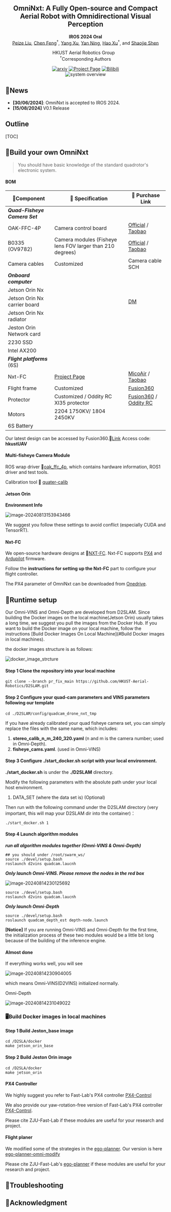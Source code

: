 <div align="center">
    <h2>OmniNxt: A Fully Open-source and Compact Aerial Robot with Omnidirectional Visual Perception</h2>
    <strong>IROS 2024 Oral</strong>
    <br>
        <a href="https://uav.hkust.edu.hk/current-members/" target="_blank">Peize Liu</a>,
        <a href="https://chen-albert-feng.github.io/AlbertFeng.github.io/" target="_blank">Chen Feng</a><sup>†</sup>,
        <a href="" target="_blank">Yang Xu</a>,
        <a href="" target="_blank">Yan Ning</a>,
        <a href="https://www.xuhao1.me/" target="_blank">Hao Xu</a><sup>†</sup>, and
        <a href="https://uav.hkust.edu.hk/group/" target="_blank">Shaojie Shen</a>
    <p>
        <h45>
            HKUST Aerial Robotics Group &nbsp;&nbsp;
            <br>
        </h5>
        <sup>†</sup>Corresponding Authors
    </p>
    <a href='https://arxiv.org/pdf/2403.20085.pdf'><img src='https://img.shields.io/badge/arXiv-OmniNxt-red' alt='arxiv'></a>
    <a href='https://hkust-aerial-robotics.github.io/OmniNxt/'><img src='https://img.shields.io/badge/Project_Page-OmniNxt-green' alt='Project Page'></a>
    <a href="https://www.bilibili.com/video/BV1AK421Y7Vz/?spm_id_from=333.999.0.0&vd_source=0af61c122e5e37c944053b57e313025a"><img alt="Bilibili" src="https://img.shields.io/badge/Video-Bilibili-blue"/></a>
    <!-- <a href="https://www.youtube.com/watch?v=jjPPIAAkPrk"><img alt="Youtube" src="https://img.shields.io/badge/Video-Youtube-red"/></a> -->
</div>

<div align="center">
  <img src="misc/system_overview.png" alt="system overview" />
</div>

## 📢News

* **[30/06/2024]**: OmniNxt is accepted to IROS 2024.
* **[15/08/2024]** V0.1 Release

## Outline

[TOC]

## 🤖Build your own OmniNxt 

> You should have basic knowledge of the standard quadrotor's electronic system. 

#### BOM

| 🧰Component                    | 📏 Specification                                              | 🔗 Purchase Link                                              |
| ----------------------------- | ------------------------------------------------------------ | ------------------------------------------------------------ |
| ***Quad-Fisheye Camera Set*** |                                                              |                                                              |
| OAK-FFC-4P                    | Camera control board                                         | [Official](https://shop.luxonis.com/products/oak-ffc-4p) / [Taobao](https://detail.tmall.com/item.htm?abbucket=2&id=797243380525&ns=1&priceTId=213e37fe17166914596117457e9698&skuId=5432965948084&spm=a21n57.1.item.4.2d47523c7FgKjv) |
| B0335 (OV9782)                | Camera  modules (Fisheye lens FOV larger than 210 degrees)   | [Official](https://www.arducam.com/product/arducam-1mp-ov9782-global-shutter-color-mipi-camera-module-22pin-for-depthai-oak-dm1090ffc) / [Taobao](https://item.taobao.com/item.htm?abbucket=2&id=681463610876&ns=1&priceTId=213e376b17166916784225765e28ee&skuId=5076193835807&spm=a21n57.1.item.10.2d47523c7FgKjv) |
| Camera cables                 | Customized                                                   | Camera cable SCH                                             |
| ***Onboard computer***        |                                                              |                                                              |
| Jetson Orin Nx                |                                                              |                                                              |
| Jetson Orin Nx carrier board  |                                                              | [DM](https://item.taobao.com/item.htm?id=719455999699&spm=a1z10.1-c-s.w4004-23557095002.16.165328f6HpXRcJ&skuId=5047593809727) |
| Jetson Orin Nx radiator       |                                                              |                                                              |
| Jeston Orin Network card      |                                                              |                                                              |
| 2230 SSD                      |                                                              |                                                              |
| Intel AX200                   |                                                              |                                                              |
| ***Flight platforms*** (6S)   |                                                              |                                                              |
| Nxt-FC                        | [Project Page](https://github.com/HKUST-Aerial-Robotics/Nxt-FC) | [MicoAir](https://micoair.com/flightcontroller_nxtpx4v2/) / [Taobao](https://item.taobao.com/item.htm?abbucket=2&id=720171355815&ns=1&priceTId=2150440c17167079494632690e1d2e&spm=a21n57.1.item.4.54dc523cLAwNaW) |
| Flight frame                  | Customized                                                   | [Fusion360](https://a360.co/3vK6dJd)                         |
| Protector                     | Customized / Oddity RC XI35 protector                        | [Fusion360](https://a360.co/3vK6dJd) / [Oddity RC](https://oddityrc.com/products/oddityrc-xi35-pro-1?variant=42274592981142) |
| Motors                        | 2204 1750KV/ 1804 2450KV                                     |                                                              |
| 6S Battery                    |                                                              |                                                              |

Our latest design can be accessed by Fusion360.🔗[Link](https://a360.co/3vK6dJd )  Access code: **hkustUAV**

#### Multi-fisheye Camera Module

ROS wrap driver 🔗[oak_ffc_4p](https://github.com/D2SLAM-Fusion/oak_ffc_4p_ros), which contains hardware information, ROS1 driver and test tools.  

Calibration tool 🔗 [quater-calib](https://github.com/D2SLAM-Fusion/tools-quarterKalibr?tab=readme-ov-file)

#### Jetson Orin

**Environment Info**

![image-20240813153943466](https://khalil-picgo-1321910894.cos.ap-hongkong.myqcloud.com/images/202408131539535.png)

We suggest you follow these settings to avoid conflict (especially CUDA and TensorRT).

#### Nxt-FC

We open-source hardware designs at 🔗[NXT-FC](https://github.com/HKUST-Aerial-Robotics/Nxt-FC).  Nxt-FC supports [PX4](https://github.com/PX4/PX4-Autopilot) and [Ardupilot](https://github.com/ArduPilot/ardupilot) firmware.

Follow the **instructions for setting up the Nxt-FC** part to configure your flight controller.

The PX4 parameter of OmniNxt can be downloaded from [Onedrive]([OmniNxt-03.params](https://hkustconnect-my.sharepoint.com/:u:/g/personal/pliuan_connect_ust_hk/ET4mtqjwqqNOmA8y2WK9rqoBrwlOHXtEKi6IFt4mSGJmqg?e=KJVn5Y)).

## 💾Runtime setup

Our Omni-VINS and Omni-Depth are developed from D2SLAM. Since building the Docker images on the local machine(Jetson Orin) usually takes a long time, we suggest you pull the images from the Docker Hub. If you want to build the Docker image on your local machine, follow the instructions [Build Docker Images On Local Machine](#Build Docker images in local machines).

the docker images structure is as follows:

![docker_image_strcture](https://khalil-picgo-1321910894.cos.ap-hongkong.myqcloud.com/images/202408142216869.png)

#### Step 1 Clone the repository into your local machine

```shell
git clone --branch pr_fix_main https://github.com/HKUST-Aerial-Robotics/D2SLAM.git
```



#### Step 2 Configure your quad-cam parameters and VINS parameters following our template

```shell
cd ./D2SLAM/config/quadcam_drone_nxt_tmp
```

If you have already calibrated your quad fisheye camera set, you can simply replace the files with the same name, which includes:

1. **stereo_calib_n_m_240_320.yaml** (n and m is the camera number; used in Omni-Depth). 
2. **fisheye_cams.yaml**. (used in Omni-VINS)



#### Step 3 Configure ./start_docker.sh script with your local environment.

**./start_docker.sh** is under the **./D2SLAM** directory.

Modify the following parameters with the absolute path under your local host environment.

1. DATA_SET (where the data set is) (Optional)

Then run with the following command under the D2SLAM directory (very important, this will map your D2SLAM dir into the container)：

```shell
./start_docker.sh 1
```



#### Step 4 Launch algorithm modules

***run all algorithm modules together (Omni-VINS & Omni-Depth)***

```shell
## you should under /root/swarm_ws/
source ./devel/setup.bash
roslaunch d2vins quadcam.laucnh
```

***Only launch Omni-VINS. Please remove the nodes in the red box*** 

![image-20240814230125692](https://khalil-picgo-1321910894.cos.ap-hongkong.myqcloud.com/images/202408142301837.png)

```shell
source ./devel/setup.bash
roslaunch d2vins quadcam.laucnh
```

***Only launch Omni-Depth***

```shell
source ./devel/setup.bash
roslaunch quadcam_depth_est depth-node.launch
```

**[Notice]** If you are running Omni-VINS and Omni-Depth for the first time, the initialization process of these two modules would be a little bit long because of the building of the inference engine.



#### Almost done

If everything works well, you will see

![image-20240814230904005](https://khalil-picgo-1321910894.cos.ap-hongkong.myqcloud.com/images/202408142309079.png)

which means Omni-VINS(D2VINS) initialized normally.

Omni-Depth

![image-20240814231049022](https://khalil-picgo-1321910894.cos.ap-hongkong.myqcloud.com/images/202408142310101.png)

### 🖥️Build Docker images in local machines

#### Step 1 Build Jeston_base image

```shell
cd /D2SLA/docker
make jetson_orin_base
```

#### Step 2 Build Jeston Orin image

```shell
cd /D2SLA/docker
make jetson_orin
```

#### 

#### PX4 Controller

We highly suggest you refer to Fast-Lab's PX4 controller [PX4-Control](https://github.com/ZJU-FAST-Lab/Fast-Drone-250/tree/master/src/realflight_modules/px4ctrl)

We also provide our yaw-rotation-free version of  Fast-Lab's PX4 controller [PX4-Control](https://github.com/D2SLAM-Fusion/controller-PX4Control).

Please cite ZJU-Fast-Lab if these modules are useful for your research and project.

#### Flight planer

We modified some of the strategies in the [ego-planner](https://github.com/ZJU-FAST-Lab/ego-planner.git).  Our version is here [ego-planner-omni-modify](https://github.com/D2SLAM-Fusion/planner-EgoPlanner) 

Please cite ZJU-Fast-Lab's [ego-planner](https://github.com/ZJU-FAST-Lab/ego-planner.git) if these modules are useful for your research and project.



## 🔧Troubleshooting



## 💯Acknowledgment


